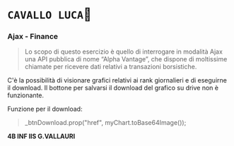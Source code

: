 # **`CAVALLO LUCA`:horse:**
### Ajax - Finance 
>Lo scopo di questo esercizio è quello di interrogare in modalità Ajax una API pubblica di nome “Alpha Vantage”, che dispone di moltissime chiamate per ricevere dati relativi a transazioni borsistiche.

C'è la possibilità di visionare grafici relativi ai rank giornalieri e di eseguirne il download.
Il bottone per salvarsi il download del grafico su drive non è funzionante.

Funzione per il download:
>_btnDownload.prop("href", myChart.toBase64Image());


**4B INF IIS G.VALLAURI**
